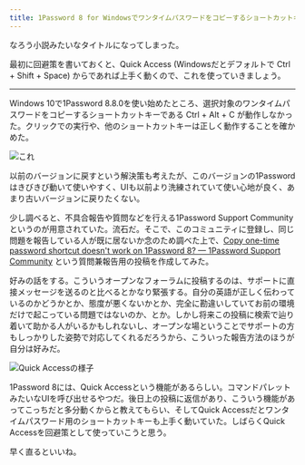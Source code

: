 ```yaml
---
title: 1Password 8 for Windowsでワンタイムパスワードをコピーするショートカットキーが動かない件
---
```

なろう小説みたいなタイトルになってしまった。

最初に回避策を書いておくと、Quick Access (Windowsだとデフォルトで Ctrl + Shift + Space) からであれば上手く動くので、これを使っていきましょう。

* * *

Windows 10で1Password 8.8.0を使い始めたところ、選択対象のワンタイムパスワードをコピーするショートカットキーである Ctrl + Alt + C が動作しなかった。クリックでの実行や、他のショートカットキーは正しく動作することを確かめた。

![](https://lh3.googleusercontent.com/docs/ADP-6oGqMdKcfVKjlhqcFt4cUXx1G9y-fMymI3rAUcEoTj13dyaRr53vZHhsrnZrRwuGv7YOBl9W6_vZqi8mRaXdx11ptV-ABuvUYBG2VBsOrL_TVjUgrFTa2o-Ddq-7PviMV3bzBl41aaE6r8uw5JWj0D0Rn5gifBR5PZZBThsvkUBJAwhVdzK6uQond-Ys2X63tAlMaG3dNpdToz0hM56C6xy7Pb1gpnG-v8b9D6ECSNgMW_Bdu4Gn7UAy2KgrCu-r5UyuUCH3kucfh5ELfzvDjuQ_0GtVTPvxJtjs4whreEWjOM-nYlzxA3jIAf58dQk3iG4PLmiGJrj3FjNYkKM3-06Ft7h5kXFo87fbrF6Hf8gKdSdBNJge10y33icj-yjnMk3nings0H8dvSh1p-PylKv-FP8a93FDbqYBg05_zjapbH5_QXlbeobrG7WjqLUOETllbnKPUHcLhLUsbCdX6zTXcAbDv5V2ZI8r9vzFpG-jllDG8heLDtrM8s3X2_gV1yEshDv7_XbvdGaPqDXWEMA_Knrj2A45EkJDEGk4dfAk006dxkwr2Q7QVB0g1DrXeWUjF9OCYAOtLTMo0depCDBgs7QaxbH50Ki8PR3PIT4t78jwBHnQZtZ-8j-ueDZfA5zdoWW9TXyc84aMXxp7nnVnXXfZTKZVuvONsunLDZE7eG01ju-wq36TLD6gY1D9L0_sXy921yZtzi2a5n71MdpDbLtH08ohRia5wzp4yuu2aHBwP3-D81-RlHpK09T_FU-nzw995-WX4XwDe0Mqm-IxLXelfMm_Z7S80PmNle5-q3JcPJH9Os5xVPv4myhG_cFfX9Rgp4zuSoz7JnC4UGiXh3CSg61BnAkRWUgvKE5hWszVL2LYzUIof02zMwu9ReMFNxVzuoPuJV4X_Y63Lsbimftjx5qiRvQldBYMtf5KCHAiMNlV-K_jLeqsgFFfL21MJ36RAyQ2BdNCHleNLonXl9dAYWOXKJrPgAsC1d_qO8IU-MHGH4PHke0HZN8LHIrkMixL9juvBhyIyGVtds7WWsfiS3A5marmmWSTNlDEfrHaKAppZq_MdJ998LmwwpLhr35nc_AoHbFfl5SfX2o6__2TUvh5n7xF0V3Q-Ya5b0aeabD4ee-b2HrI4HxnziXFwI-M7pES5bvkzgY3vbCmgf4Oas001ns7vYmw5JoHrUuFGYhP4RyE0j5vJ0GjaWhylDn9FfNH7O4DbrRMWNxY6Sd9EfHBC5HHevy3IDxRrsbohg "これ")

以前のバージョンに戻すという解決策も考えたが、このバージョンの1Passwordはきびきび動いて使いやすく、UIも以前より洗練されていて使い心地が良く、あまり古いバージョンに戻りたくない。

少し調べると、不具合報告や質問などを行える1Password Support Communityというのが用意されていた。流石だ。そこで、このコミュニティに登録し、同じ問題を報告している人が既に居ないか念のため調べた上で、[Copy one-time password shortcut doesn't work on 1Password 8? — 1Password Support Community](https://1password.community/discussion/comment/649927) という質問兼報告用の投稿を作成してみた。

好みの話をする。こういうオープンなフォーラムに投稿するのは、サポートに直接メッセージを送るのと比べるとかなり緊張する。自分の英語が正しく伝わっているのかどうかとか、態度が悪くないかとか、完全に勘違いしていてお前の環境だけで起こっている問題ではないのか、とか。しかし将来この投稿に検索で辿り着いて助かる人がいるかもしれないし、オープンな場ということでサポートの方もしっかりした姿勢で対応してくれるだろうから、こういった報告方法のほうが自分は好みだ。

![](https://lh3.googleusercontent.com/docs/ADP-6oG5qoVSkRe1AL0XUmqB2XRXKikJMwdzwToM9ob1U7HW4KkqzLrTHcIQpbFGZJbMhqolNSPfISSgBU_6vjQ8zpOn-PlZZNZPbsBdQw7Tvdzahie8L8CT-heYYrDZVRMq9XVqkl7D2JeQezeXCQhpmMnZ6tDMX-LiV-OmbxPRuYrVWlJHECn-sR5qfZfubXlhQfbfNiE2q8NSro0LsxsuipO28mUFDvXMS5D0KYSV2YT9gu6pkt8rwI8aVst1xYqrZupY2gZIDC20YC2T8aqASiq5uWeaHsSpmRS-jKkIKctCJI1_ugFrBYaARM0qt3SGeCzmUkJhJJ3j_XayrPjPElXZyAzm-SGftG_xpHMr8zjaTENZhVyKvcY-7G3Pg_2b4scI8tECpn-vhitiiIEUQEg4E6pWwNaHW2_5F2A87xbR_00FD_Gj2G0fZR55KKvIpnqMjRHbmqUgLGezuAa9D_gelE9AeBCd70-j95TM4xgDBBbfR9wDWYM8tq7ablpV05UKUkIPk_hcqNwL_Z8fVv7CLS050Sp9ftNVyoUPjYh5YF_6AYSadaULGC12FEegP8QCM5RciOj1RVm-W11AUprJnCxjMLB-zoRnNUXxrK35uWUoARUxh50ACYfG9Uaytn4DCLKgiPaXbomQFt-VnXANuWSFPKa4JlU-h5ghWy7YNMJHClb3uSAHd-05IZe4taqFDl3AN56gn-TGe9O-91mRcQyMAN6mIOL5aaySSjNrXziQ5x6TftB1Xbor4pZ884rT0EUZmFrYO2CidAD5HQbKFS8wt0YbtegkEsLVkZCaRfSO0Q-zzYRjo6BBG4WLGGEtcbw6yb4bK5_rti_xVXO29R3jxSHjqL57MGuJ8MZt9qUhmt74tQhQ410AQiPhppXRu0VPxLGcn8TwUeHYpKbyYOVdW34pr7NDXCFDTbjTR9n84ZCncTfcIKNhFzP0roPNOkoqvZsw1lmFFzVKl_uAiSNMyP5ip60L3OuXFY0ofTQvkYDA--vDC4JVHEXJCn0TJmtYnvYM7XgJFsc_gZ0hS3RmmCU2kgQ9MdPaGsTD3gfXw5qP8smYxXcm6wUflMz_tcF1HTAbL0rabbQAoW4bGnOWixNkZUrt4I_rdNRB35pKkfvn-E8jmJxgxTKlvLQkwOHGc7uWAWPvRkus9L18UL0IRTx8yDE6OxdTztExW7d2NMfvGwfGRumcSGWgnykSb-z8-62KcUrkHzbd1avD5_4VfBXDfuvd_F3suqqSbP1EoQ "Quick Accessの様子")

1Password 8には、Quick Accessという機能があるらしい。コマンドパレットみたいなUIを呼び出せるやつだ。後日上の投稿に返信があり、こういう機能があってこっちだと多分動くからと教えてもらい、そしてQuick Accessだとワンタイムパスワード用のショートカットキーも上手く動いていた。しばらくQuick Accessを回避策として使っていこうと思う。

早く直るといいね。
